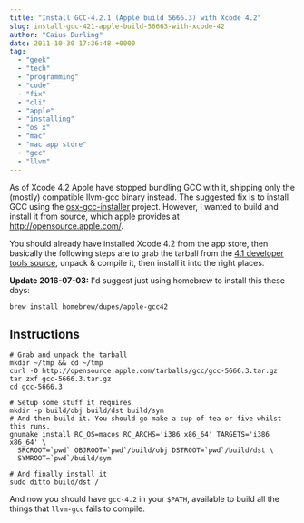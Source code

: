 ```yaml
---
title: "Install GCC-4.2.1 (Apple build 5666.3) with Xcode 4.2"
slug: install-gcc-421-apple-build-56663-with-xcode-42
author: "Caius Durling"
date: 2011-10-30 17:36:48 +0000
tag:
  - "geek"
  - "tech"
  - "programming"
  - "code"
  - "fix"
  - "cli"
  - "apple"
  - "installing"
  - "os x"
  - "mac"
  - "mac app store"
  - "gcc"
  - "llvm"
---
```


As of Xcode 4.2 Apple have stopped bundling GCC with it, shipping only the (mostly) compatible llvm-gcc binary instead. The suggested fix is to install GCC using the [osx-gcc-installer](https://github.com/kennethreitz/osx-gcc-installer) project. However, I wanted to build and install it from source, which apple provides at <http://opensource.apple.com/>.

You should already have installed Xcode 4.2 from the app store, then basically the following steps are to grab the tarball from the [4.1 developer tools source][devtools4.1], unpack & compile it, then install it into the right places.

[devtools4.1]: http://opensource.apple.com/release/developer-tools-41/

**Update 2016-07-03:** I'd suggest just using homebrew to install this these days:

```shell
brew install homebrew/dupes/apple-gcc42
```

## Instructions

```shell
# Grab and unpack the tarball
mkdir ~/tmp && cd ~/tmp
curl -O http://opensource.apple.com/tarballs/gcc/gcc-5666.3.tar.gz
tar zxf gcc-5666.3.tar.gz
cd gcc-5666.3

# Setup some stuff it requires
mkdir -p build/obj build/dst build/sym
# And then build it. You should go make a cup of tea or five whilst this runs.
gnumake install RC_OS=macos RC_ARCHS='i386 x86_64' TARGETS='i386 x86_64' \
  SRCROOT=`pwd` OBJROOT=`pwd`/build/obj DSTROOT=`pwd`/build/dst \
  SYMROOT=`pwd`/build/sym

# And finally install it
sudo ditto build/dst /
```

And now you should have `gcc-4.2` in your `$PATH`, available to build all the things that `llvm-gcc` fails to compile.
